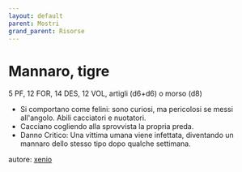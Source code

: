 ```yaml
---
layout: default
parent: Mostri
grand_parent: Risorse
---
```


# Mannaro, tigre
5 PF, 12 FOR, 14 DES, 12 VOL, artigli (d6+d6) o morso (d8)
- Si comportano come felini: sono curiosi, ma pericolosi se messi all'angolo. Abili cacciatori e nuotatori.
- Cacciano cogliendo alla sprovvista la propria preda.
- Danno Critico: Una vittima umana viene infettata, diventando un mannaro dello stesso tipo dopo qualche settimana.

autore: [xenio](https://xenioinabottle.blogspot.com)
